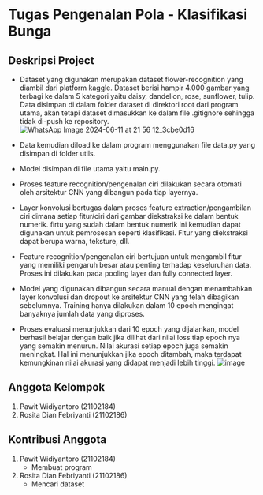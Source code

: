 # Tugas Pengenalan Pola - Klasifikasi Bunga
## Deskripsi Project

- Dataset yang digunakan merupakan dataset flower-recognition yang diambil dari platform kaggle. Dataset berisi hampir 4.000 gambar yang terbagi ke dalam 5 kategori yaitu daisy, dandelion, rose, sunflower, tulip. Data disimpan di dalam folder dataset di direktori root dari program utama, akan tetapi dataset dimasukkan ke dalam file .gitignore sehingga tidak di-push ke repository.
![WhatsApp Image 2024-06-11 at 21 56 12_3cbe0d16](https://github.com/Pawit-Widiyantoro/flower-classification/assets/146058025/b785cff9-0a1f-4ca1-879a-14bf18f6b61f)

- Data kemudian diload ke dalam program menggunakan file data.py yang disimpan di folder utils.
- Model disimpan di file utama yaitu main.py.
- Proses feature recognition/pengenalan ciri dilakukan secara otomati oleh arsitektur CNN yang dibangun pada tiap layernya.
- Layer konvolusi bertugas dalam proses feature extraction/pengambilan ciri dimana setiap fitur/ciri dari gambar diekstraksi ke dalam bentuk numerik. firtu yang sudah dalam bentuk numerik ini kemudian dapat digunakan untuk pemrosesan seperti klasifikasi. Fitur yang diekstraksi dapat berupa warna, teksture, dll. 
- Feature recognition/pengenalan ciri bertujuan untuk mengambil fitur yang memiliki pengaruh besar atau penting terhadap keseluruhan data. Proses ini dilakukan pada pooling layer dan fully connected layer.
- Model yang digunakan dibangun secara manual dengan menambahkan layer konvolusi dan dropout ke arsitektur CNN yang telah dibagikan sebelumnya. Training hanya dilakukan dalam 10 epoch mengingat banyaknya jumlah data yang diproses.
- Proses evaluasi menunjukkan dari 10 epoch yang dijalankan, model berhasil belajar dengan baik jika dilihat dari nilai loss tiap epoch nya yang semakin menurun. Nilai akurasi setiap epoch juga semakin meningkat. Hal ini menunjukkan jika epoch ditambah, maka terdapat kemungkinan nilai akurasi yang didapat menjadi lebih tinggi.
![image](https://github.com/Pawit-Widiyantoro/flower-classification/assets/146058025/4cb1e189-cbf6-4844-8c3e-fede7c8ebee3)

## Anggota Kelompok 
1. Pawit Widiyantoro        (21102184)
2. Rosita Dian Febriyanti   (21102186)

## Kontribusi Anggota
1. Pawit Widiyantoro        (21102184)
   - Membuat program 
3. Rosita Dian Febriyanti   (21102186)
   - Mencari dataset

